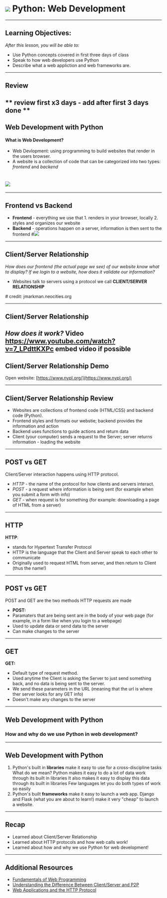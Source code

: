 <!--
---
title: Python Basics: Intro to Python Web Dev
type: lesson
duration: “:60”
creator: Anna Zocher
Private gist location: #
Presentation URL: #
---
-->

# ![](https://ga-dash.s3.amazonaws.com/production/assets/logo-9f88ae6c9c3871690e33280fcf557f33.png) Python: Web Development
---

## Learning Objectives:
*After this lesson, you will be able to:*
* Use Python concepts covered in first three days of class
* Speak to how web developers use Python
* Describe what a web appliction and web frameworks are.

---
## Review

** review first x3 days - add after first 3 days done **
---
## Web Development with Python
#### What is Web Development?
- Web Devlopment: using programming to build websites that render in the users browser. 
- A website is a collection of code that can be categorized into two types: *frontend* and *backend*

# ![](https://images-cdn.9gag.com/photo/a8pzYPp_700b.jpg)
---
## Frontend vs Backend
* **Frontend** - everything we use that 1. renders in your browser, locally 2. styles and organizes our website
* **Backend** - operations happen on a server, information is then sent to the frontend
#![](https://vironit-bevc00m.netdna-ssl.com/wp-content/uploads/2016/08/front-end-vs-back-end-750x375.jpg)

----
## Client/Server Relationship
*How does our frontend (the actual page we see) of our website know what to display?*
*If we login to a website, how does it validate our information?*

* Websites talk to servers using a protocol we call **CLIENT/SERVER RELATIONSHIP**

#[](https://jmarkman.neocities.org/images/clientserver.png)
credit: jmarkman.neocities.org

---
## Client/Server Relationship
*How does it work?*
Video https://www.youtube.com/watch?v=7_LPdttKXPc
**embed video if possible**
---

## Client/Server Relationship Demo
Open website: [https://www.nypl.org/](https://www.nypl.org/)

---

## Client/Server Relationship Review
* Websites are collections of frontend code (HTML/CSS) and backend code (Python).
* Frontend styles and formats our webstie; backend provides the information and action
* Backend uses functions to guide actions and return data
* Client (your computer) sends a request to the Server; server returns information - loading the website

---
## POST vs GET

Client/Server interaction happens using HTTP protocol. 
* *HTTP* - the name of the protocol for how clients and servers interact. 
* *POST* - a request where information is being sent (for example when you submit a form with info)
* *GET* - when request is for something (for example: downloading a page of HTML from a server)
---
## HTTP
**HTTP**:
* stands for Hypertext Transfer Protocol
* HTTP is the language that the Client and Server speak to each other to communicate
* Originally used to request HTML from server, and then return to Client (thus the name!)

---
## POST vs GET
POST and GET are the two methods HTTP requests are made
* **POST:**
* Paramaters that are being sent are in the body of your web page (for example, in a form like when you login to a webpage)
* Used to update data or send data to the server
* Can make changes to the server

---
## GET
**GET:** 
* Default type of request method. 
* Used anytime the Client is asking the Server to just send something back, and no data is being sent to the server.
* We send these parameters in the URL (meaning that the url is where ther server looks for any GET info)
* Doesn't make any changes to the server

---
## Web Development with Python

### How and why do we use Python in web development?

---
## Web Development with Python
1. Python's built in **libraries** make it easy to use for a cross-discipline tasks
What do we mean? Python makes it easy to do a lot of data work through its built in libraries
It also makes it easy to display this data through its built in libraries
Few languages let you do both types of work so easily
2. Python's built **frameworks** make it easy to launch a web app. 
Django and Flask (what you are about to learn!) make it very "cheap" to launch a website.

---

## Recap
* Learned about Client/Server Relationship
* Learned about HTTP protocols and how web calls work!
* Learned about how and why we use Python for web development!

---
## Additional Resources
* [Fundamentals of Web Programming](http://interactivepython.org/runestone/static/webfundamentals/WWW/history.html)
* [Understanding the Difference Between Client/Server and P2P](https://www.techrepublic.com/article/understanding-the-differences-between-client-server-and-peer-to-peer-networks/)
* [Web Applications and the HTTP Protocol](https://www.youtube.com/watch?v=RsQ1tFLwldY)


